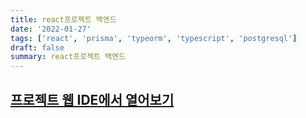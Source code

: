 ```yaml
---
title: react프로젝트 백엔드
date: '2022-01-27'
tags: ['react', 'prisma', 'typeorm', 'typescript', 'postgresql']
draft: false
summary: react프로젝트 백엔드
---
```


## [프로젝트 웹 IDE에서 열어보기](https://github1s.com/abhidhamma-private/disorder-backend)
